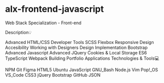 # alx-frontend-javascript
Web Stack Specialization - Front-end



Description💡

Advanced HTML/CSS
Developer Tools
SCSS
Flexbox
Responsive Design
Accesibility
Working with Designers
Design Implementation
Bootstrap
Advanced Javascript
Advanced JQuery
Cookies & Local Storage
ES6
TypeScript
Webpack
Building Portfolio Applications
Technologies & Tools💻

NPM Git Figma HTML5 Ubuntu JavaScript GNU_Bash Node.js Vim Pop!_OS VS_Code CSS3 jQuery Bootstrap GitHub JSON
